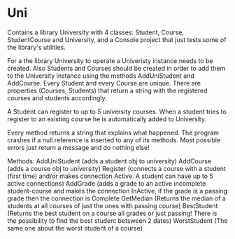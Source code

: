 # Uni

Contains a library University with 4 classes: Student, Course, StudentCourse and University, 
and a Console project that just tests some of the library's utilities.

For a the library University to operate a Univeristy instance needs to be created.
Also Students and Courses should be created in order to add them to the University instance 
using the methods AddUniStudent and AddCourse.
Every Student and every Course are unique.
There are properties (Courses, Students) that return a string with the registered courses and students accordingly.

A Student can register to up to 5 university courses. 
When a student tries to register to an existing course he is automatically added to University.

Every method returns a string that explains what happened.
The program crashes if a null reference is inserted to any of its methods.
Most possible errors just return a message and do nothing else!

Methods:
AddUniStudent (adds a student obj to university)
AddCourse (adds a course obj to university)
Register (connects a course with a student (first time) and/or makes connection Active. 
          A student can have up to 5 active connections)
AddGrade (adds a grade to an active incomplete student-course and makes the connection InActive, 
          if the grade is a passing grade then the connection is Complete
GetMedian (Returns the median of a students at all courses of just the ones with passing course)
BestStudent (Returns the best student on a course all grades or just passing! 
              There is the possibility to find the best student betsween 2 dates)
WorstStudent (The same one about the worst student of a course)

